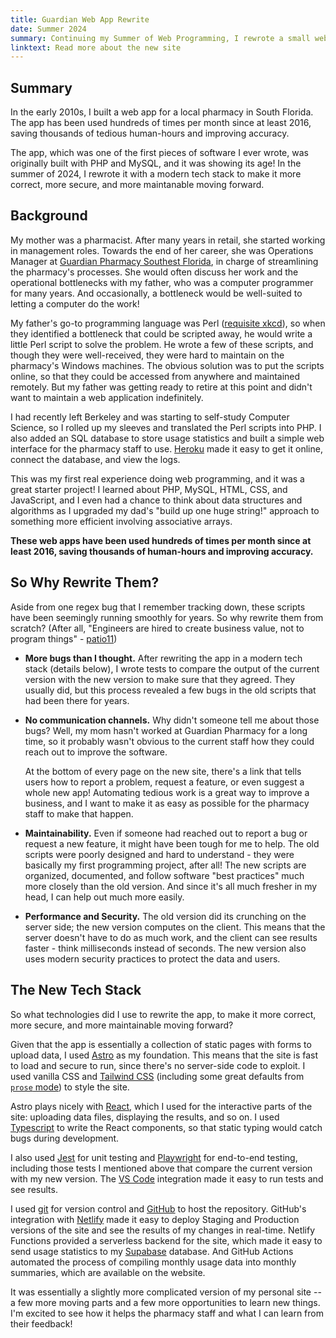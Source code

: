 ```yaml
---
title: Guardian Web App Rewrite
date: Summer 2024
summary: Continuing my Summer of Web Programming, I rewrote a small web app that I built many years ago for a pharmacy in South Florida. The app was originally built with PHP and MySQL, and it was showing its age. I decided to rewrite it with a modern tech stack to make it more correct and maintainable.
linktext: Read more about the new site
---
```


## Summary

In the early 2010s, I built a web app for a local pharmacy in South Florida. The app has been used hundreds of times per month since at least 2016, saving thousands of tedious human-hours and improving accuracy.

The app, which was one of the first pieces of software I ever wrote, was originally built with PHP and MySQL, and it was showing its age! In the summer of 2024, I rewrote it with a modern tech stack to make it more correct, more secure, and more maintanable moving forward.

## Background

My mother was a pharmacist. After many years in retail, she started working in management roles. Towards the end of her career, she was Operations Manager at [Guardian Pharmacy Southest Florida](https://www.guardianpharmse.com/), in charge of streamlining the pharmacy's processes. She would often discuss her work and the operational bottlenecks with my father, who was a computer programmer for many years. And occasionally, a bottleneck would be well-suited to letting a computer do the work!

My father's go-to programming language was Perl ([requisite xkcd](https://xkcd.com/519/)), so when they identified a bottleneck that could be scripted away, he would write a little Perl script to solve the problem. He wrote a few of these scripts, and though they were well-received, they were hard to maintain on the pharmacy's Windows machines. The obvious solution was to put the scripts online, so that they could be accessed from anywhere and maintained remotely. But my father was getting ready to retire at this point and didn't want to maintain a web application indefinitely.

I had recently left Berkeley and was starting to self-study Computer Science, so I rolled up my sleeves and translated the Perl scripts into PHP. I also added an SQL database to store usage statistics and built a simple web interface for the pharmacy staff to use. [Heroku](https://www.heroku.com/) made it easy to get it online, connect the database, and view the logs.

This was my first real experience doing web programming, and it was a great starter project! I learned about PHP, MySQL, HTML, CSS, and JavaScript, and I even had a chance to think about data structures and algorithms as I upgraded my dad's "build up one huge string!" approach to something more efficient involving associative arrays.

**These web apps have been used hundreds of times per month since at least 2016, saving thousands of human-hours and improving accuracy.**

## So Why Rewrite Them?

Aside from one regex bug that I remember tracking down, these scripts have been seemingly running smoothly for years. So why rewrite them from scratch? (After all, "Engineers are hired to create business value, not to program things" - [patio11](https://www.kalzumeus.com/2011/10/28/dont-call-yourself-a-programmer/))

- **More bugs than I thought.** After rewriting the app in a modern tech stack (details below), I wrote tests to compare the output of the current version with the new version to make sure that they agreed. They usually did, but this process revealed a few bugs in the old scripts that had been there for years.

- **No communication channels.** Why didn't someone tell me about those bugs? Well, my mom hasn't worked at Guardian Pharmacy for a long time, so it probably wasn't obvious to the current staff how they could reach out to improve the software.

  At the bottom of every page on the new site, there's a link that tells users how to report a problem, request a feature, or even suggest a whole new app! Automating tedious work is a great way to improve a business, and I want to make it as easy as possible for the pharmacy staff to make that happen.

- **Maintainability.** Even if someone had reached out to report a bug or request a new feature, it might have been tough for me to help. The old scripts were poorly designed and hard to understand - they were basically my first programming project, after all! The new scripts are organized, documented, and follow software "best practices" much more closely than the old version. And since it's all much fresher in my head, I can help out much more easily.

- **Performance and Security.** The old version did its crunching on the server side; the new version computes on the client. This means that the server doesn't have to do as much work, and the client can see results faster - think milliseconds instead of seconds. The new version also uses modern security practices to protect the data and users.

## The New Tech Stack

So what technologies did I use to rewrite the app, to make it more correct, more secure, and more maintainable moving forward?

Given that the app is essentially a collection of static pages with forms to upload data, I used [Astro](https://astro.build/) as my foundation. This means that the site is fast to load and secure to run, since there's no server-side code to exploit. I used vanilla CSS and [Tailwind CSS](https://tailwindcss.com/) (including some great defaults from [`prose` mode](https://github.com/tailwindlabs/tailwindcss-typography)) to style the site.

Astro plays nicely with [React](https://reactjs.org/), which I used for the interactive parts of the site: uploading data files, displaying the results, and so on. I used [Typescript](https://www.typescriptlang.org/) to write the React components, so that static typing would catch bugs during development.

I also used [Jest](https://jestjs.io/) for unit testing and [Playwright](https://playwright.dev/) for end-to-end testing, including those tests I mentioned above that compare the current version with my new version. The [VS Code](https://code.visualstudio.com/) integration made it easy to run tests and see results.

I used [git](https://git-scm.com/) for version control and [GitHub](https://www.github.com/) to host the repository. GitHub's integration with [Netlify](https://www.netlify.com/) made it easy to deploy Staging and Production versions of the site and see the results of my changes in real-time. Netlify Functions provided a serverless backend for the site, which made it easy to send usage statistics to my [Supabase](https://supabase.io/) database. And GitHub Actions automated the process of compiling monthly usage data into monthly summaries, which are available on the website.

It was essentially a slightly more complicated version of my personal site -- a few more moving parts and a few more opportunities to learn new things. I'm excited to see how it helps the pharmacy staff and what I can learn from their feedback!

